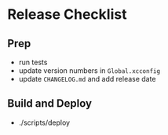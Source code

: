 # Release Checklist

## Prep

* run tests
* update version numbers in `Global.xcconfig`
* update `CHANGELOG.md` and add release date

## Build and Deploy

* ./scripts/deploy
